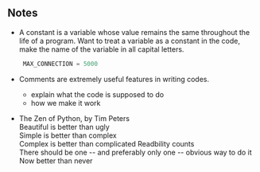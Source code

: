 ## Notes

* A constant is a variable whose value remains the same throughout the life of a program. Want to treat a variable as a constant in the code, make the name of the variable in all capital letters.
  ```python
   MAX_CONNECTION = 5000
  ```
* Comments are extremely useful features in writing codes.
  *   explain what the code is supposed to do
  *   how we make it work

* The Zen of Python, by Tim Peters  
      Beautiful is better than ugly    
      Simple is better than complex  
      Complex is better than complicated
      Readbility counts  
      There should be one -- and preferably only one -- obvious way to do it  
      Now better than never
